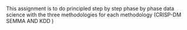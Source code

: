 This assignment is to do principled step by step phase by phase data science with the three methodologies for each methodology (CRISP-DM SEMMA AND KDD )
